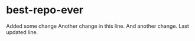 # best-repo-ever
Added some change
Another change in this line. And another change.
Last updated line.
